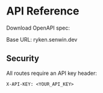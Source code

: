 # API Reference

Download OpenAPI spec: <resource src="openapi.yaml"></resource>

Base URL: ryken.senwin.dev

## Security

All routes require an API key header:

```generic
X-API-KEY: <YOUR_API_KEY>
```
